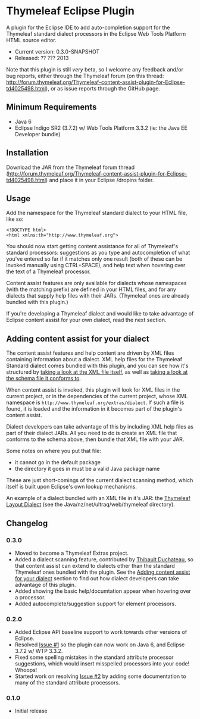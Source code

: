 
Thymeleaf Eclipse Plugin
========================

A plugin for the Eclipse IDE to add auto-completion support for the Thymeleaf
standard dialect processors in the Eclipse Web Tools Platform HTML source
editor.

 - Current version: 0.3.0-SNAPSHOT
 - Released: ?? ??? 2013

Note that this plugin is still _very_ beta, so I welcome any feedback and/or bug
reports, either through the Thymeleaf forum (on this thread: http://forum.thymeleaf.org/Thymeleaf-content-assist-plugin-for-Eclipse-td4025498.html),
or as issue reports through the GitHub page.


Minimum Requirements
--------------------

 - Java 6
 - Eclipse Indigo SR2 (3.7.2) w/ Web Tools Platform 3.3.2 (ie: the Java EE
   Developer bundle)


Installation
------------

Download the JAR from the Thymeleaf forum thread (http://forum.thymeleaf.org/Thymeleaf-content-assist-plugin-for-Eclipse-td4025498.html)
and place it in your Eclipse /dropins folder.


Usage
-----

Add the namespace for the Thymeleaf standard dialect to your HTML file, like so:

	<!DOCTYPE html>
	<html xmlns:th="http://www.thymeleaf.org">

You should now start getting content assistance for all of Thymeleaf's standard
processors: suggestions as you type and autocompletion of what you've entered so
far if it matches only one result (both of these can be invoked manually using
CTRL+SPACE), and help text when hovering over the text of a Thymeleaf processor.

Content assist features are only available for dialects whose namespaces (with
the matching prefix) are defined in your HTML files, and for any dialects that
supply help files with their JARs.  (Thymeleaf ones are already bundled with
this plugin.)

If you're developing a Thymeleaf dialect and would like to take advantage of
Eclipse content assist for your own dialect, read the next section.


Adding content assist for your dialect
--------------------------------------

The content assist features and help content are driven by XML files containing
information about a dialect.  XML help files for the Thymeleaf Standard dialect
comes bundled with this plugin, and you can see how it's structured by
[taking a look at the XML file itself](https://github.com/thymeleaf/thymeleaf-extras-eclipse-plugin/blob/master/bundles/thymeleaf-extras-eclipse-plugin.content-assist/dialects/Standard-Dialect.xml),
as well as [taking a look at the schema file it conforms to](https://github.com/thymeleaf/thymeleaf-extras-eclipse-plugin/blob/master/bundles/thymeleaf-extras-eclipse-plugin.dialect/schemas/thymeleaf-dialect-help.xsd).

When content assist is invoked, this plugin will look for XML files in the
current project, or in the dependencies of the current project, whose XML
namespace is `http://www.thymeleaf.org/extras/dialect`.  If such a file is found,
it is loaded and the information in it becomes part of the plugin's content
assist.

Dialect developers can take advantage of this by including XML help files as
part of their dialect JARs.  All you need to do is create an XML file that
conforms to the schema above, then bundle that XML file with your JAR.

Some notes on where you put that file:

 - it cannot go in the default package
 - the directory it goes in must be a valid Java package name

These are just short-comings of the current dialect scanning method, which
itself is built upon Eclipse's own lookup mechanisms.

An example of a dialect bundled with an XML file in it's JAR: the [Thymeleaf Layout Dialect](https://github.com/ultraq/thymeleaf-layout-dialect/)
(see the Java/nz/net/ultraq/web/thymeleaf directory).


Changelog
---------

### 0.3.0
 - Moved to become a Thymeleaf Extras project.
 - Added a dialect scanning feature, contributed by [Thibault Duchateau](https://github.com/tduchateau),
   so that content assist can extend to dialects other than the standard
   Thymeleaf ones bundled with the plugin.  See the [Adding content assist for
   your dialect](adding-content-assist-for-your-dialect) section to find out how
   dialect developers can take advantage of this plugin.
 - Added showing the basic help/documtation appear when hovering over a
   processor.
 - Added autocomplete/suggestion support for element processors.

### 0.2.0
 - Added Eclipse API baseline support to work towards other versions of Eclipse.
 - Resolved [Issue #1](https://github.com/ultraq/thymeleaf-eclipse-plugin/issues/1)
   so the plugin can now work on Java 6, and Eclipse 3.7.2 w/ WTP 3.3.2.
 - Fixed some spelling mistakes in the standard attribute processor suggestions,
   which would insert misspelled processors into your code!  Whoops!
 - Started work on resolving [Issue #2](https://github.com/ultraq/thymeleaf-eclipse-plugin/issues/1)
   by adding some documentation to many of the standard attribute processors.
   
### 0.1.0
 - Initial release


